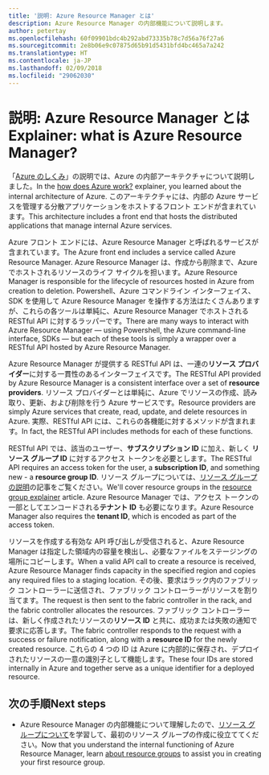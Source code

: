 ```yaml
---
title: '説明: Azure Resource Manager とは'
description: Azure Resource Manager の内部機能について説明します。
author: petertay
ms.openlocfilehash: 60f09901bdc4b292abd73335b78c7d56a76f27a6
ms.sourcegitcommit: 2e8b06e9c07875d65b91d5431bfd4bc465a7a242
ms.translationtype: HT
ms.contentlocale: ja-JP
ms.lasthandoff: 02/09/2018
ms.locfileid: "29062030"
---
```

# <a name="explainer-what-is-azure-resource-manager"></a><span data-ttu-id="31e94-103">説明: Azure Resource Manager とは</span><span class="sxs-lookup"><span data-stu-id="31e94-103">Explainer: what is Azure Resource Manager?</span></span>

<span data-ttu-id="31e94-104">「[Azure のしくみ](azure-explainer.md)」の説明では、Azure の内部アーキテクチャについて説明しました。</span><span class="sxs-lookup"><span data-stu-id="31e94-104">In the [how does Azure work?](azure-explainer.md) explainer, you learned about the internal architecture of Azure.</span></span> <span data-ttu-id="31e94-105">このアーキテクチャには、内部の Azure サービスを管理する分散アプリケーションをホストするフロント エンドが含まれています。</span><span class="sxs-lookup"><span data-stu-id="31e94-105">This architecture includes a front end that hosts the distributed applications that manage internal Azure services.</span></span>

<span data-ttu-id="31e94-106">Azure フロント エンドには、Azure Resource Manager と呼ばれるサービスが含まれています。</span><span class="sxs-lookup"><span data-stu-id="31e94-106">The Azure front end includes a service called Azure Resource Manager.</span></span> <span data-ttu-id="31e94-107">Azure Resource Manager は、作成から削除まで、Azure でホストされるリソースのライフ サイクルを担います。</span><span class="sxs-lookup"><span data-stu-id="31e94-107">Azure Resource Manager is responsible for the lifecycle of resources hosted in Azure from creation to deletion.</span></span> <span data-ttu-id="31e94-108">Powershell、Azure コマンドライン インターフェイス、SDK を使用して Azure Resource Manager を操作する方法はたくさんありますが、これらの各ツールは単純に、Azure Resource Manager でホストされる RESTful API に対するラッパーです。</span><span class="sxs-lookup"><span data-stu-id="31e94-108">There are many ways to interact with Azure Resource Manager &mdash; using Powershell, the Azure command-line interface, SDKs &mdash; but each of these tools is simply a wrapper over a RESTful API hosted by Azure Resource Manager.</span></span>

<span data-ttu-id="31e94-109">Azure Resource Manager が提供する RESTful API は、一連の**リソース プロバイダー**に対する一貫性のあるインターフェイスです。</span><span class="sxs-lookup"><span data-stu-id="31e94-109">The RESTful API provided by Azure Resource Manager is a consistent interface over a set of **resource providers**.</span></span> <span data-ttu-id="31e94-110">リソース プロバイダーとは単純に、Azure でリソースの作成、読み取り、更新、および削除を行う Azure サービスです。</span><span class="sxs-lookup"><span data-stu-id="31e94-110">Resource providers are simply Azure services that create, read, update, and delete resources in Azure.</span></span> <span data-ttu-id="31e94-111">実際、RESTful API には、これらの各機能に対するメソッドが含まれます。</span><span class="sxs-lookup"><span data-stu-id="31e94-111">In fact, the RESTful API includes methods for each of these functions.</span></span> 

<span data-ttu-id="31e94-112">RESTful API では、該当のユーザー、**サブスクリプション ID** に加え、新しく **リソース グループ ID** に対するアクセス トークンを必要とします。</span><span class="sxs-lookup"><span data-stu-id="31e94-112">The RESTful API requires an access token for the user, a **subscription ID**, and something new - a **resource group ID**.</span></span> <span data-ttu-id="31e94-113">リソース グループについては、[リソース グループの説明](resource-group-explainer.md)の記事をご覧ください。</span><span class="sxs-lookup"><span data-stu-id="31e94-113">We'll cover resource groups in the [resource group explainer](resource-group-explainer.md) article.</span></span> <span data-ttu-id="31e94-114">Azure Resource Manager では、アクセス トークンの一部としてエンコードされる**テナント ID** も必要になります。</span><span class="sxs-lookup"><span data-stu-id="31e94-114">Azure Resource Manager also requires the **tenant ID**, which is encoded as part of the access token.</span></span> 

<span data-ttu-id="31e94-115">リソースを作成する有効な API 呼び出しが受信されると、Azure Resource Manager は指定した領域内の容量を検出し、必要なファイルをステージングの場所にコピーします。</span><span class="sxs-lookup"><span data-stu-id="31e94-115">When a valid API call to create a resource is received, Azure Resource Manager finds capacity in the specified region and copies any required files to a staging location.</span></span> <span data-ttu-id="31e94-116">その後、要求はラック内のファブリック コントローラーに送信され、ファブリック コントローラーがリソースを割り当てます。</span><span class="sxs-lookup"><span data-stu-id="31e94-116">The request is then sent to the fabric controller in the rack, and the fabric controller allocates the resources.</span></span> <span data-ttu-id="31e94-117">ファブリック コントローラーは、新しく作成されたリソースの**リソース ID** と共に、成功または失敗の通知で要求に応答します。</span><span class="sxs-lookup"><span data-stu-id="31e94-117">The fabric controller responds to the request with a success or failure notification, along with a **resource ID** for the newly created resource.</span></span> <span data-ttu-id="31e94-118">これらの 4 つの ID は Azure に内部的に保存され、デプロイされたリソースの一意の識別子として機能します。</span><span class="sxs-lookup"><span data-stu-id="31e94-118">These four IDs are stored internally in Azure and together serve as a unique identifier for a deployed resource.</span></span>

## <a name="next-steps"></a><span data-ttu-id="31e94-119">次の手順</span><span class="sxs-lookup"><span data-stu-id="31e94-119">Next steps</span></span>

* <span data-ttu-id="31e94-120">Azure Resource Manager の内部機能について理解したので、[リソース グループについて](resource-group-explainer.md)を学習して、最初のリソース グループの作成に役立ててください。</span><span class="sxs-lookup"><span data-stu-id="31e94-120">Now that you understand the internal functioning of Azure Resource Manager, learn [about resource groups](resource-group-explainer.md) to assist you in creating your first resource group.</span></span>
